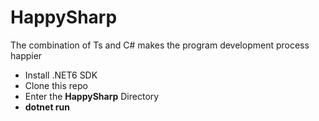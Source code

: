 # HappySharp
The combination of Ts and C# makes the program development process happier

- Install .NET6 SDK
- Clone this repo
- Enter the **HappySharp** Directory
- **dotnet run**